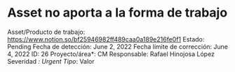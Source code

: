 # Asset no aporta a la forma de trabajo

Asset/Producto de trabajo: https://www.notion.so/bf25946982ff489caa0a189e216fe0f1 
Estado: Pending
Fecha de detección: June 2, 2022
Fecha límite de corrección: June 4, 2022
ID: 26
Proyecto/área*: CM
Responsable: Rafael Hinojosa López
Severidad *: Urgent
Tipo*: Valor